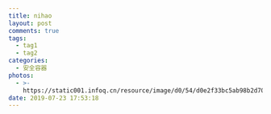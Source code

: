 ```yaml
---
title: nihao
layout: post
comments: true
tags:
  - tag1
  - tag2
categories:
  - 安全容器
photos:
  - >-
    https://static001.infoq.cn/resource/image/d0/54/d0e2f33bc5ab98b2d70d47772b582054.png
date: 2019-07-23 17:53:18
---
```


